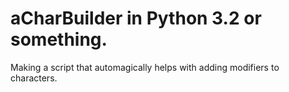 # aCharBuilder in Python 3.2 or something.
Making a script that automagically helps with adding modifiers to characters.

